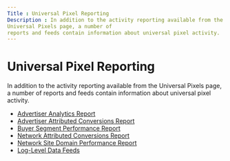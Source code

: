 ```yaml
---
Title : Universal Pixel Reporting
Description : In addition to the activity reporting available from the
Universal Pixels page, a number of
reports and feeds contain information about universal pixel activity.
---
```



# Universal Pixel Reporting



In addition to the activity reporting available from the
Universal Pixels page, a number of
reports and feeds contain information about universal pixel activity.

<div id="universal-pixel-reporting__id_1" >



- <a href="advertiser-analytics-report.html" class="xref">Advertiser
  Analytics Report</a>
- <a href="advertiser-attributed-conversions-report.html"
  class="xref">Advertiser Attributed Conversions Report</a>
- <a href="buyer-segment-performance-report.html" class="xref">Buyer
  Segment Performance Report</a>
- <a href="member-attributed-conversions-report.html" class="xref">Network
  Attributed Conversions Report</a>
- <a href="network-site-domain-performance-report.html"
  class="xref">Network Site Domain Performance Report</a>
- <a
  href="https://docs.xandr.com/bundle/log-level-data/page/log-level-data-feeds.html"
  class="xref" target="_blank">Log-Level Data Feeds</a>








